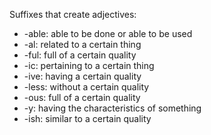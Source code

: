 Suffixes that create adjectives:

- -able: able to be done or able to be used
- -al: related to a certain thing
- -ful: full of a certain quality
- -ic: pertaining to a certain thing
- -ive: having a certain quality
- -less: without a certain quality
- -ous: full of a certain quality
- -y: having the characteristics of something
- -ish: similar to a certain quality
